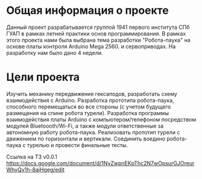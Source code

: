 # Общая информация о проекте
Данный проект разрабатывается группой 1941 первого института СПб ГУАП в рамках летней практики основ программирования.
В рамках этого проекта нами была выбрана тема разработки "Робота-паука" на основе платы контроля Arduino Mega 2560. и сервоприводах.
На разработку нам было дано 4 недели.
 
# Цели проекта

Изучить механику передвижения гексаподов, разработать схему взаимодействия с Arduino.
Разработка прототипа робота-паука, способного перемещаться во все стороны (с учетом будущего размещения на спине робота турели).
Разработка программы взаимодействия платы Arduino с компьютером/телефоном посредством модулей Bluetoooth/Wi-Fi, а также модули ответственные за автономную работу робота-паука.
Реализовать прототип турели с движением по горизонтали и вертикали.
Соединить воедино робота-паука с турелью и провести финальные тесты.

Ссылка на ТЗ v0.0.1
https://docs.google.com/document/d/1NyZwpnEKpThc2N7wOpsurGJOreurWhyQv1h-8ajHgeg/edit
